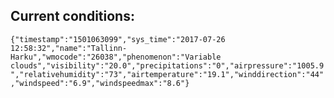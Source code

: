 ## Current conditions: 
 ``` {"timestamp":"1501063099","sys_time":"2017-07-26 12:58:32","name":"Tallinn-Harku","wmocode":"26038","phenomenon":"Variable clouds","visibility":"20.0","precipitations":"0","airpressure":"1005.9","relativehumidity":"73","airtemperature":"19.1","winddirection":"44","windspeed":"6.9","windspeedmax":"8.6"} ```
